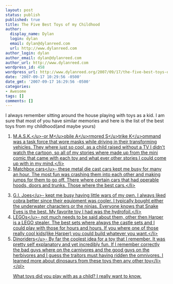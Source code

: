 ```yaml
---
layout: post
status: publish
published: true
title: The Five Best Toys of my Childhood
author:
  display_name: Dylan
  login: dylan
  email: dylan@dylanreed.com
  url: http://www.dylanreed.com
author_login: dylan
author_email: dylan@dylanreed.com
author_url: http://www.dylanreed.com
wordpress_id: 458
wordpress_url: http://www.dylanreed.org/2007/09/17/the-five-best-toys-of-my-childhood/
date: '2007-09-17 10:29:56 -0500'
date_gmt: '2007-09-17 16:29:56 -0500'
categories:
- Awesome
tags: []
comments: []
---
```

<p>I always remember sitting around the house playing with toys as a kid. I am sure that most of you have similar memories and here is the list of the best toys from my childhood(and maybe yours)</p>
<ol>
<li><u>M.A.S.K.<&#47;u>-or <u>M<&#47;u>obile <u>A<&#47;u>rmored <u>S<&#47;u>trike <u>K<&#47;u>ommand was a task force that wore masks while driving in their transforming vehicles. They where just so cool, as a child raised without a TV I didn't watch the cartoon, so all of my stories where made up from the mini comic that came with each toy and what ever other stories I could come up with in my mind.<&#47;li>
<li><u>Matchbox cars<&#47;u>- these metal die cast cars kept me busy for many an hour. The most fun was crashing them into each other and making jumps for them to go off. There where certain cars that had operable hoods, doors and trunks. Those where the best cars.<&#47;li><br />
<!--adsense--></p>
<li><u>G.I. Joes<&#47;u>- kept me busy having little wars of my own. I always liked cobra better since their equipment was cooler. I typically bought either the underwater characters or the ninjas. Everyone knows that Snake Eyes is the best. My favorite toy I had was the hydrofoil.<&#47;li>
<li><u>LEGOs<&#47;u>- not much needs to be said about them, other then Harper is a LEGO stealer. The best sets where always the castle sets and I could play with those for hours and hours. If you where one of those really cool kids(like Harper) you could build whatever you want.<&#47;li>
<li><u>Dinoriders<&#47;u>- By far the coolest idea for a toy that I remember. It was pretty self explanatory and yet incredibly fun. If I remember correctly the bad guys where on the carnivores and the good guys on the herbivores and I guess the traitors must having ridden the omnivores. I learned more about dinosaurs from these toys then any other toy<&#47;li><br />
<&#47;ol><br />
<!--adsense--></p>
<p>What toys did you play with as a child? I really want to know.</p>
